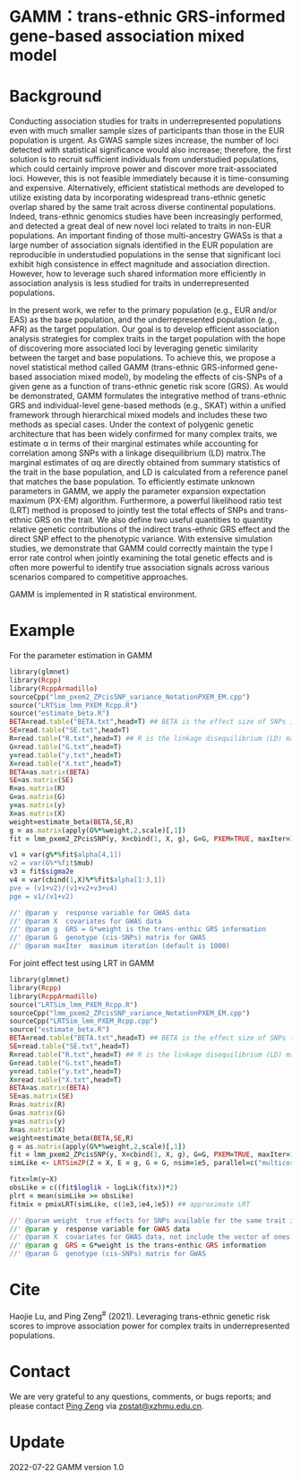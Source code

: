 # GAMM：trans-ethnic GRS-informed gene-based association mixed model
# Background
Conducting association studies for traits in underrepresented populations even with much smaller sample sizes of participants than those in the EUR population is urgent. As GWAS sample sizes increase, the number of loci detected with statistical significance would also increase; therefore, the first solution is to recruit sufficient individuals from understudied populations, which could certainly improve power and discover more trait-associated loci. However, this is not feasible immediately because it is time-consuming and expensive. Alternatively, efficient statistical methods are developed to utilize existing data by incorporating widespread trans-ethnic genetic overlap shared by the same trait across diverse continental populations. Indeed, trans-ethnic genomics studies have been increasingly performed, and detected a great deal of new novel loci related to traits in non-EUR populations. An important finding of those multi-ancestry GWASs is that a large number of association signals identified in the EUR population are reproducible in understudied populations in the sense that significant loci exhibit high consistence in effect magnitude and association direction. However, how to leverage such shared information more efficiently in association analysis is less studied for traits in underrepresented populations.

In the present work, we refer to the primary population (e.g., EUR and/or EAS) as the base population, and the underrepresented population (e.g., AFR) as the target population. Our goal is to develop efficient association analysis strategies for complex traits in the target population with the hope of discovering more associated loci by leveraging genetic similarity between the target and base populations. To achieve this, we propose a novel statistical method called GAMM (trans-ethnic GRS-informed gene-based association mixed model), by modeling the effects of cis-SNPs of a given gene as a function of trans-ethnic genetic risk score (GRS). As would be demonstrated, GAMM formulates the integrative method of trans-ethnic GRS and individual-level gene-based methods (e.g., SKAT) within a unified framework through hierarchical mixed models and includes these two methods as special cases. Under the context of polygenic genetic architecture that has been widely confirmed for many complex traits, we estimate α in terms of their marginal estimates while accounting for correlation among SNPs with a linkage disequilibrium (LD) matrix.The marginal estimates of αq are directly obtained from summary statistics of the trait in the base population, and LD is calculated from a reference panel that matches the base population. To efficiently estimate unknown parameters in GAMM, we apply the parameter expansion expectation maximum (PX-EM) algorithm. Furthermore, a powerful likelihood ratio test (LRT) method is proposed to jointly test the total effects of SNPs and trans-ethnic GRS on the trait. We also define two useful quantities to quantity relative genetic contributions of the indirect trans-ethnic GRS effect and the direct SNP effect to the phenotypic variance. With extensive simulation studies, we demonstrate that GAMM could correctly maintain the type I error rate control when jointly examining the total genetic effects and is often more powerful to identify true association signals across various scenarios compared to competitive approaches.

GAMM is implemented in R statistical environment.
# Example
For the parameter estimation in GAMM
```ruby
library(glmnet)
library(Rcpp)
library(RcppArmadillo)
sourceCpp("lmm_pxem2_ZPcisSNP_variance_NotationPXEM_EM.cpp")
source("LRTSim_lmm_PXEM_Rcpp.R")
source("estimate_beta.R")
BETA=read.table("BETA.txt",head=T) ## BETA is the effect size of SNPs in base population from summary statistics and SE is their standard error.
SE=read.table("SE.txt",head=T)
R=read.table("R.txt",head=T) ## R is the linkage disequilibrium (LD) matrix which can be calculated with genotypes of population-matched individuals from external reference panels such as the 1000 Genomes Project in the base population. We calculate R in a shrinkage fashion R = 0.95 * as.matrix(cor(G_base_population)) + diag(1-0.95, nrow=nSNPs, ncol=nSNPs)
G=read.table("G.txt",head=T)
y=read.table("y.txt",head=T)
X=read.table("X.txt",head=T)
BETA=as.matrix(BETA)
SE=as.matrix(SE)
R=as.matrix(R)
G=as.matrix(G)
y=as.matrix(y)
X=as.matrix(X)
weight=estimate_beta(BETA,SE,R)
g = as.matrix(apply(G%*%weight,2,scale)[,1])
fit = lmm_pxem2_ZPcisSNP(y, X=cbind(1, X, g), G=G, PXEM=TRUE, maxIter=1000)

v1 = var(g%*%fit$alpha[4,1])
v2 = var(G%*%fit$mub)
v3 = fit$sigma2e
v4 = var(cbind(1,X)%*%fit$alpha[1:3,1])
pve = (v1+v2)/(v1+v2+v3+v4)
pge = v1/(v1+v2)

//' @param y  response variable for GWAS data
//' @param X  covariates for GWAS data
//' @param g  GRS = G*weight is the trans-enthic GRS information
//' @param G  genotype (cis-SNPs) matrix for GWAS
//' @param maxIter  maximum iteration (default is 1000)

```
For joint effect test using LRT in GAMM
```ruby
library(glmnet)
library(Rcpp)
library(RcppArmadillo)
source("LRTSim_lmm_PXEM_Rcpp.R")
sourceCpp("lmm_pxem2_ZPcisSNP_variance_NotationPXEM_EM.cpp")
sourceCpp("LRTSim_lmm_PXEM_Rcpp.cpp")
source("estimate_beta.R")
BETA=read.table("BETA.txt",head=T) ## BETA is the effect size of SNPs in base population from summary statistics and SE is their standard error.
SE=read.table("SE.txt",head=T)
R=read.table("R.txt",head=T) ## R is the linkage disequilibrium (LD) matrix which can be calculated with genotypes of population-matched individuals from external reference panels such as the 1000 Genomes Project in the base population. We calculate R in a shrinkage fashion R = 0.95 * as.matrix(cor(G_base_population)) + diag(1-0.95, nrow=nSNPs, ncol=nSNPs)
G=read.table("G.txt",head=T)
y=read.table("y.txt",head=T)
X=read.table("X.txt",head=T)
BETA=as.matrix(BETA)
SE=as.matrix(SE)
R=as.matrix(R)
G=as.matrix(G)
y=as.matrix(y)
X=as.matrix(X)
weight=estimate_beta(BETA,SE,R)
g = as.matrix(apply(G%*%weight,2,scale)[,1])
fit = lmm_pxem2_ZPcisSNP(y, X=cbind(1, X, g), G=G, PXEM=TRUE, maxIter=1000)
simLike <- LRTSimZP(Z = X, E = g, G = G, nsim=1e5, parallel=c("multicore"), ncpus = 4L) ## exact LRT

fitx=lm(y~X)
obsLike = c((fit$loglik - logLik(fitx))*2)
plrt = mean(simLike >= obsLike)
fitmix = pmixLRT(simLike, c(1e3,1e4,1e5)) ## approximate LRT

//' @param weight  true effects for SNPs available for the same trait in another base population
//' @param y  response variable for GWAS data
//' @param X  covariates for GWAS data, not include the vector of ones
//' @param g  GRS = G*weight is the trans-enthic GRS information
//' @param G  genotype (cis-SNPs) matrix for GWAS

```

# Cite
Haojie Lu, and Ping Zeng<sup>#</sup> (2021). Leveraging trans-ethnic genetic risk scores to improve association power for complex traits in underrepresented populations.

# Contact
We are very grateful to any questions, comments, or bugs reports; and please contact [Ping Zeng](https://github.com/biostatpzeng) via zpstat@xzhmu.edu.cn.

# Update
2022-07-22 GAMM version 1.0
